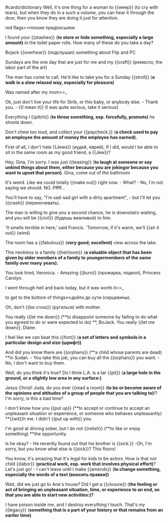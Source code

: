 #cards/dictionary 
Well, it's one thing for a woman to {{weep}} (to cry with tears), but when they do in a such a volume, you can hear it through the door, then you know they are doing it just for attention.

red flags>>плохие предпосылки <!--SR:!2024-02-04,16,316-->

l found your {{stashes}} (**to store or hide something, especially a large amount)** in the toilet paper rolls. How many of these do you take a day? <!--SR:!2024-02-10,29,275-->

Bojack {{overhear}} (подслушал) something about Flip and PC <!--SR:!2024-03-06,39,292-->

Sundays are the one day that are just for me and my {{craft}} (ремесло, the labor part of the art) <!--SR:!2024-02-03,26,275-->

The man has come to call. He'd like to take you for a Sunday {{stroll}} (**o walk in a slow relaxed way, especially for pleasure)** <!--SR:!2024-02-07,17,318--> 

Was named after my mom>>_ <!--SR:!2024-03-14,48,311-->

Ok, just don't live your life for Strib, or this baby, or anybody else. - Thank you. - {{I mean it}} (I was quite serious, take it serious) 

Everything I {{pitch}} (**to throw something, esp. forcefully, promote)** he shoots down. <!--SR:!2024-02-11,33,294-->

Don't chew too loud, and collect your {{paycheck.}} (**a check used to pay an employee the amount of money the employee has earned).** <!--SR:!2024-02-20,43,290--> 

First of all, I don't hate {{Jews}} (иудей, еврей), If I did, would I be able to sit in the same room as my good friend, a {{Jew}}? <!--SR:!2024-03-29,65,320!2000-01-01,1,250-->

Hey, Gina, I'm sorry. I was just {{teasing}} (**to laugh at someone or say unkind things about them, either because you are jokingor because you want to upset that person)**. Gina, come out of the bathroom

It's weird. Like we could totally {{make out}} right now. - What? - No, I'm not saying we should. NO. Pffff... <!--SR:!2024-02-07,11,304-->

You'll have to say, "I'm sad-sad girl with a dirty apartment", - but I'll let you {{crash}} (переночевать). <!--SR:!2024-02-07,28,275-->

 <!--SR:!2024-02-08,13,304!2024-03-11,45,313-->

The man is willing to give you a second chance, he is downstairs waiting, and you will be {{civil}} (будешь вежливой) to him. <!--SR:!2024-02-02,13,298-->

'It smells terrible in here,' said Francis. 'Tomorrow, if it's warm, we'll {{air it out}} (wind) <!--SR:!2024-02-06,10,303--> 

The room has a {{fabulous}} (**very good; excellent)** view across the lake. <!--SR:!2024-02-07,24,260-->

This neckless is a family {{heirloom}} (**a valuable object that has been given by older members of a family to youngermembers of the same family over many years).** 

You look tired, Veronica. - Amazing {{burn}} (прожарка, подкол), Princess Carolyn. <!--SR:!2024-02-01,10,299--> 

I went through hell and back today, but it was worth it>>_ <!--SR:!2024-01-31,7,281-->

to get to the bottom of things↔дойти до сути (серцевины). 

Oh, don't {{be cross}} (ругаться) with mother.

You really {{let me down}} (**to disappoint someone by failing to do what you agreed to do or were expected to do) **, BoJack. You really {{let me down}}, Diane. <!--SR:!2024-02-03,12,299!2000-01-01,1,250-->

I feel like we can beat this {{font}} (**a set of letters and symbols in a particular design and size (шрифт))** <!--SR:!2024-03-09,43,312--> 

And did you know there are {{orphans}} (**a child whose parents are dead) **in Sudan. - You take this job, you can buy all the {{orphans}} you want. - No, I don't want to buy them. <!--SR:!2024-02-09,10,286!2000-01-01,1,250--> 

Well, do you think it's true? Do I think L.A. is a tar {{pit}} (**a large hole in the ground, or a slightly low area in any surface:)** 

Jesus Christ! Juda, do you ever {{read a room}} (**to be or become aware of the opinions and attitudes of a group of people that you are talking to)**!? I'm sorry, is this a bad time?

I don't know how you {{put up}} (**to accept or continue to accept an unpleasant situation or experience, or someone who behaves unpleasantly) **{{wit}}h me. I didn't {{put up with}} you. <!--SR:!2024-02-05,17,316!2024-02-26,33,284!2000-01-01,1,250-->

I'm good at driving sober, but I do not {{relish}} (**to like or enjoy something) **the opportunity. <!--SR:!2024-03-15,50,302--> 

Is he okay? - He recently found out that his brother is {{sick.}} -Oh, I'm sorry, but you know what else is {{sick}}? This floors! <!--SR:!2000-01-01,1,250!2024-03-28,64,320-->

You know, it's amazing that it's legal for kids to be actors. How is that not child {{labor}} (**practical work, esp. work that involves physical effort)**?
Let's just go! - I can't leave until I make {{amends}} (**to change something, especially the words of a text (вносить правки))** <!--SR:!2024-03-11,48,302!2000-01-01,1,250--> 

Wait, did we just go to Ana's house? Did I get a {{closure}} (**the feeling or act of bringing an unpleasant situation, time, or experience to an end, so that you are able to start new activities:)?** <!--SR:!2024-03-12,43,292--> 

I have poison inside me,  and I destroy everything I touch. That's my {{legacy}} (**something that is a part of your history or that remains from an earlier time)**.